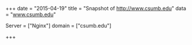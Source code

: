 
+++
date = "2015-04-19"
title = "Snapshot of http://www.csumb.edu"
data = "www.csumb.edu"

Server = ["Nginx"]
domain = ["csumb.edu"]


+++
#
